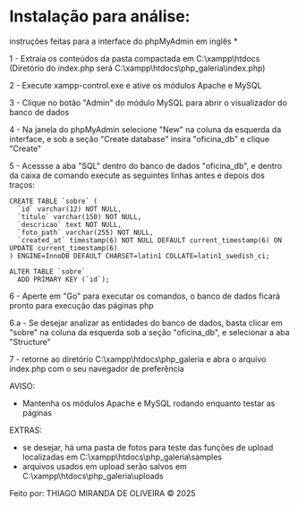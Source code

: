 # Instalação para análise:

instruções feitas para a interface do phpMyAdmin em inglês *


1 - Extraia os conteúdos da pasta compactada em C:\xampp\htdocs (Diretório do index.php será C:\xampp\htdocs\php_galeria\index.php)

2 - Execute xampp-control.exe e ative os módulos Apache e MySQL

3 - Clique no botão "Admin" do módulo MySQL para abrir o visualizador do banco de dados

4 - Na janela do phpMyAdmin selecione "New" na coluna da esquerda da interface, e sob a seção "Create database" insira "oficina_db" e clique "Create"

5 - Acessse a aba "SQL" dentro do banco de dados "oficina_db", e dentro da caixa de comando execute as seguintes linhas antes e depois dos traços:
```
CREATE TABLE `sobre` (
  `id` varchar(12) NOT NULL,
  `titulo` varchar(150) NOT NULL,
  `descricao` text NOT NULL,
  `foto_path` varchar(255) NOT NULL,
  `created_at` timestamp(6) NOT NULL DEFAULT current_timestamp(6) ON UPDATE current_timestamp(6)
) ENGINE=InnoDB DEFAULT CHARSET=latin1 COLLATE=latin1_swedish_ci;

ALTER TABLE `sobre`
  ADD PRIMARY KEY (`id`);
```

6 - Aperte em "Go" para executar os comandos, o banco de dados ficará pronto para execução das páginas php

  6.a - Se desejar analizar as entidades do banco de dados, basta clicar em "sobre" na coluna da esquerda sob a seção "oficina_db", e selecionar a aba "Structure"
    
7 - retorne ao diretório C:\xampp\htdocs\php_galeria e abra o arquivo index.php com o seu navegador de preferência

    
AVISO:
- Mantenha os módulos Apache e MySQL rodando enquanto testar as páginas

EXTRAS:
- se desejar, há uma pasta de fotos para teste das funções de upload localizadas em C:\xampp\htdocs\php_galeria\samples
- arquivos usados em upload serão salvos em C:\xampp\htdocs\php_galeria\uploads


Feito por:
THIAGO MIRANDA DE OLIVEIRA © 2025
